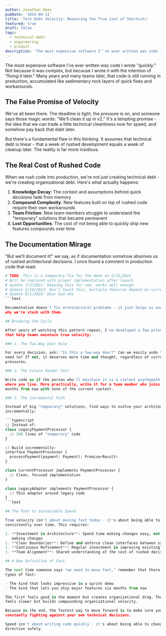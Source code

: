 ```yaml
---
author: Jonathan Haas
pubDate: '2024-04-11'
title: 'Tech Debt Velocity: Measuring the True Cost of Shortcuts'
featured: true
draft: false
tags:
  - technical-debt
  - engineering
  - product
description: 'The most expensive software I''ve ever written was code I wrote "quickly." Not because it was complex, but because I wrote it with the intention of "fixing it...'
---
```


The most expensive software I've ever written was code I wrote "quickly." Not
because it was complex, but because I wrote it with the intention of "fixing it
later." Many years and many teams later, that code is still running in
production, accumulated like sedimentary rock layers of quick fixes and
workarounds.

## The False Promise of Velocity

We've all been there. The deadline is tight, the pressure is on, and someone
says those magic words: "We'll clean it up in v2." It's a tempting promise - the
idea that we can trade a little technical cleanliness now for speed, and somehow
pay back that debt later.

But there's a fundamental flaw in this thinking. It assumes that technical debt
is linear - that a week of rushed development equals a week of cleanup later.
The reality is far more insidious.

## The Real Cost of Rushed Code

When we rush code into production, we're not just creating technical debt -
we're creating organizational debt. Here's what actually happens:

1. **Knowledge Decay**: The context and assumptions behind quick decisions fade
   from memory
1. **Compound Complexity**: New features built on top of rushed code require
   their own workarounds
1. **Team Friction**: New team members struggle to understand the "temporary"
   solutions that became permanent
1. **Lost Opportunities**: The cost of not being able to quickly ship new
   features compounds over time

## The Documentation Mirage

"But we'll document it!" we say, as if documentation somehow absolves us of
rushed architectural decisions. I once found a comment in production code that
read:

````python
# TODO: This is a temporary fix for the demo on 5/15/2021
# Will be replaced with proper implementation after launch
# Update 7/2/2021: Keeping this for now, works well enough
# Update 3/10/2022: Don't touch this, multiple features depend on current behavior
# Update 9/1/2023: Dear God why
```text

Documentation doesn't fix architectural problems - it just helps us understand
why we're stuck with them.

## Breaking the Cycle

After years of watching this pattern repeat, I've developed a few principles
that help teams maintain true velocity:

### 1. The Two-Way Door Rule

For every decision, ask: "Is this a two-way door?" Can we easily undo this if we
need to? If not, it deserves more time and thought, regardless of current
pressures.

### 2. The Future Reader Test

Write code as if the person who'll maintain it is a violent psychopath who knows
where you live. More practically, write it for a team member who joins six
months from now with none of the current context.

### 3. The Incremental Path

Instead of big "temporary" solutions, find ways to evolve your architecture
incrementally:

```typescript
// Instead of:
class LegacyPaymentProcessor {
  // 500 lines of "temporary" code
}

// Build incrementally:
interface PaymentProcessor {
  processPayment(payment: Payment): Promise<Result>
}

class CurrentProcessor implements PaymentProcessor {
  // Clean, focused implementation
}

class LegacyAdapter implements PaymentProcessor {
  // Thin adapter around legacy code
}
```text

## The Path to Sustainable Speed

True velocity isn't about moving fast today - it's about being able to move fast
consistently over time. This requires:

1. **Investment in Architecture**: Spend time making changes easy, not just
   making changes
1. **Clear Boundaries**: Define and enforce clean interfaces between systems
1. **Continuous Refinement**: Regular investment in improving existing systems
1. **Team Alignment**: Shared understanding of the cost of rushed decisions

## A New Definition of Fast

The next time someone says "we need to move fast," remember that there are two
types of fast:

- The kind that looks impressive in a sprint demo
- The kind that lets you ship major features six months from now

The first feels good in the moment but creates organizational drag. The second
feels slower but builds compounding organizational velocity.

Because in the end, the fastest way to move forward is to make sure you're not
constantly fighting against your own technical decisions.

Speed isn't about writing code quickly - it's about being able to change
direction safely.
````
